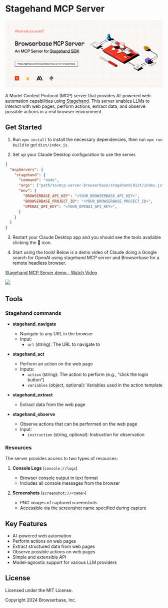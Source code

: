# Stagehand MCP Server

![cover](../assets/stagehand-mcp.png)

A Model Context Protocol (MCP) server that provides AI-powered web automation capabilities using [Stagehand](https://github.com/browserbase/stagehand). This server enables LLMs to interact with web pages, perform actions, extract data, and observe possible actions in a real browser environment.

## Get Started

1. Run `npm install` to install the necessary dependencies, then run `npm run build` to get `dist/index.js`.

2. Set up your Claude Desktop configuration to use the server.  

```json
{
  "mcpServers": {
    "stagehand": {
      "command": "node",
      "args": ["path/to/mcp-server-browserbase/stagehand/dist/index.js"],
      "env": {
        "BROWSERBASE_API_KEY": "<YOUR_BROWSERBASE_API_KEY>",
        "BROWSERBASE_PROJECT_ID": "<YOUR_BROWSERBASE_PROJECT_ID>",
        "OPENAI_API_KEY": "<YOUR_OPENAI_API_KEY>",
      }
    }
  }
}
```

3. Restart your Claude Desktop app and you should see the tools available clicking the 🔨 icon.

4. Start using the tools! Below is a demo video of Claude doing a Google search for OpenAI using stagehand MCP server and Browserbase for a remote headless browser.

<div>
    <a href="https://www.loom.com/share/9fe52fd9ab24421191223645366ec1c5">
      <p>Stagehand MCP Server demo - Watch Video</p>
    </a>
    <a href="https://www.loom.com/share/9fe52fd9ab24421191223645366ec1c5">
      <img style="max-width:300px;" src="https://cdn.loom.com/sessions/thumbnails/9fe52fd9ab24421191223645366ec1c5-f1a228ffe52d8065-full-play.gif">
    </a>
  </div>

## Tools

### Stagehand commands

- **stagehand_navigate**
  - Navigate to any URL in the browser
  - Input:
    - `url` (string): The URL to navigate to

- **stagehand_act**
  - Perform an action on the web page
  - Inputs:
    - `action` (string): The action to perform (e.g., "click the login button")
    - `variables` (object, optional): Variables used in the action template

- **stagehand_extract**
  - Extract data from the web page 

- **stagehand_observe**
  - Observe actions that can be performed on the web page
  - Input:
    - `instruction` (string, optional): Instruction for observation

### Resources

The server provides access to two types of resources:

1. **Console Logs** (`console://logs`)

   - Browser console output in text format
   - Includes all console messages from the browser

2. **Screenshots** (`screenshot://<name>`)
   - PNG images of captured screenshots
   - Accessible via the screenshot name specified during capture

## Key Features

- AI-powered web automation
- Perform actions on web pages
- Extract structured data from web pages
- Observe possible actions on web pages
- Simple and extensible API
- Model-agnostic support for various LLM providers

## License

Licensed under the MIT License.

Copyright 2024 Browserbase, Inc.
